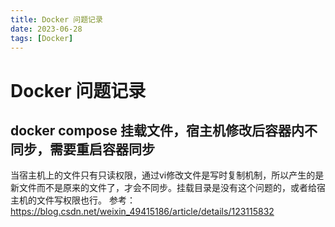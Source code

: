 ```yaml
---
title: Docker 问题记录
date: 2023-06-28
tags: [Docker]
---
```

# Docker 问题记录
## docker compose 挂载文件，宿主机修改后容器内不同步，需要重启容器同步
当宿主机上的文件只有只读权限，通过vi修改文件是写时复制机制，所以产生的是新文件而不是原来的文件了，才会不同步。挂载目录是没有这个问题的，或者给宿主机的文件写权限也行。
参考：https://blog.csdn.net/weixin_49415186/article/details/123115832
